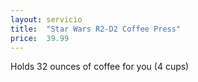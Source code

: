 ```yaml
---
layout: servicio
title:  "Star Wars R2-D2 Coffee Press"
price:  39.99
---
```

Holds 32 ounces of coffee for you (4 cups)
